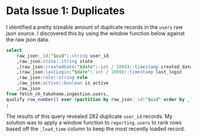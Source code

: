 # Data Issue 1: Duplicates

I identified a pretty sizeable amount of duplicate records in the `users` raw json source.
I discovered this by using the window function below against the raw json data.

```sql
select
    raw_json:_id:"$oid"::string user_id
    ,raw_json:state::string state
    ,(raw_json:createdDate:"$date"::int / 1000)::timestamp created_date
    ,(raw_json:lastLogin:"$date"::int / 1000)::timestamp last_login
    ,raw_json:role::string role
    ,raw_json:active::boolean is_active
    ,raw_json
from fetch_ch_takehome.ingestion.users,
qualify row_number() over (partition by raw_json:_id:"$oid" order by _load_time desc) > 1
;
```

The results of this query revealed 282 duplicate `user_id` records. My solution was to apply a window function
to `reporting.users` to rank rows based off the `_load_time` column to keep the most recently loaded record.